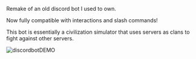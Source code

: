 Remake of an old discord bot I used to own.

Now fully compatible with interactions and slash commands!

This bot is essentially a civilization simulator that uses
servers as clans to fight against other servers.

![discordbotDEMO](https://github.com/vunguyen312/Discord-Bot-Remake/assets/145513842/55c0b71f-77d4-46b1-a6fa-05547927a14e)